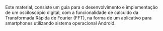 Este material, consiste um guia para o desenvolvimento e implementação de um osciloscópio digital, com a funcionalidade de calculdo da Transformada Rápida de Fourier (FFT), na forma de um aplicativo para smartphones utilizando sistema operacional Android.
